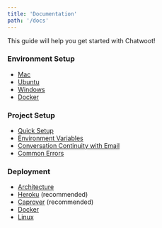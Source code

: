 ```yaml
---
title: 'Documentation'
path: '/docs'
---
```


This guide will help you get started with Chatwoot!

### Environment Setup

* [Mac](/docs/installation-guide-mac-os)
* [Ubuntu](/docs/installation-guide-ubuntu)
* [Windows](/docs/installation-guide-windows)
* [Docker](/docs/installation-guide-docker)

### Project Setup

* [Quick Setup](/docs/quick-setup)
* [Environment Variables](/docs/environment-variables)
* [Conversation Continuity with Email](/docs/conversation-continuity)
* [Common Errors](/docs/common-errors)

### Deployment

* [Architecture](/docs/deployment/architecture)
* [Heroku](/docs/deployment/deploy-chatwoot-with-heroku) (recommended)
* [Caprover](/docs/deployment/deploy-chatwoot-with-caprover) (recommended)
* [Docker](/docs/deployment/deploy-chatwoot-with-docker)
* [Linux](/docs/deployment/deploy-chatwoot-in-linux-vm)
